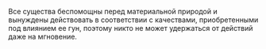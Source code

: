 Все существа беспомощны перед материальной природой и вынуждены действовать в соответствии с качествами, приобретенными под влиянием ее гун, поэтому никто не может удержаться от действий даже на мгновение.